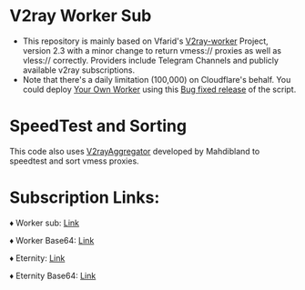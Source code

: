 # V2ray Worker Sub

* This repository is mainly based on Vfarid's [V2ray-worker](https://github.com/vfarid/v2ray-worker) Project, version 2.3 with a minor change to return vmess:// proxies as well as vless:// correctly. Providers include Telegram Channels and publicly available v2ray subscriptions.
* Note that there's a daily limitation (100,000) on Cloudflare's behalf. You could  deploy [Your Own Worker](https://www.youtube.com/watch?v=Jb_6jmrKKyo) using this [Bug fixed release](https://github.com/Surfboardv2ray/v2ray-worker-sub/releases/download/2.3.1/worker.js) of the script.

# SpeedTest and Sorting

This code also uses [V2rayAggregator](https://github.com/mahdibland/V2RayAggregator) developed by Mahdibland to speedtest and sort vmess proxies.

# Subscription Links:

♦️ Worker sub: [Link](https://raw.githubusercontent.com/Surfboardv2ray/Vfarid-fix/main/sub)

♦️ Worker Base64: [Link](https://raw.githubusercontent.com/Surfboardv2ray/Vfarid-fix/main/sub64)

♦️ Eternity: [Link](https://raw.githubusercontent.com/Surfboardv2ray/v2ray-worker-sub/master/Eternity.txt)

♦️ Eternity Base64: [Link](https://raw.githubusercontent.com/Surfboardv2ray/v2ray-worker-sub/master/Eternity)
